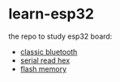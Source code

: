 # learn-esp32
the repo to study esp32 board:

* [classic bluetooth](https://github.com/robsonoduarte/learn-esp32/tree/main/bluetooth-classic)
* [serial read hex](https://github.com/robsonoduarte/learn-esp32/tree/main/serial-read-hex)
* [flash memory](https://github.com/robsonoduarte/learn-esp32/tree/main/flash-menory-stress)
